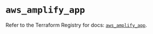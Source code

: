 # `aws_amplify_app`

Refer to the Terraform Registry for docs: [`aws_amplify_app`](https://registry.terraform.io/providers/hashicorp/aws/5.90.0/docs/resources/amplify_app).
